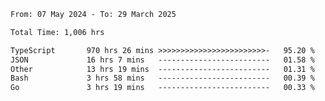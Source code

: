 
<!--START_SECTION:waka-->

```txt
From: 07 May 2024 - To: 29 March 2025

Total Time: 1,006 hrs

TypeScript       970 hrs 26 mins >>>>>>>>>>>>>>>>>>>>>>>>-   95.20 %
JSON             16 hrs 7 mins   -------------------------   01.58 %
Other            13 hrs 19 mins  -------------------------   01.31 %
Bash             3 hrs 58 mins   -------------------------   00.39 %
Go               3 hrs 19 mins   -------------------------   00.33 %
```

<!--END_SECTION:waka-->

<!--

### Hi there 👋
**Iam-cesar/Iam-cesar** is a ✨ _special_ ✨ repository because its `README.md` (this file) appears on your GitHub profile.

Here are some ideas to get you started:

- 🔭 I’m currently working on ...
- 🌱 I’m currently learning ...
- 👯 I’m looking to collaborate on ...
- 🤔 I’m looking for help with ...
- 💬 Ask me about ...
- 📫 How to reach me: ...
- 😄 Pronouns: ...
- ⚡ Fun fact: ...
-->
